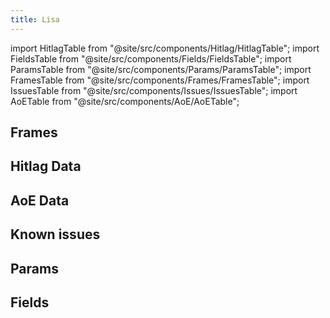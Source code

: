```yaml
---
title: Lisa
---
```


import HitlagTable from "@site/src/components/Hitlag/HitlagTable";
import FieldsTable from "@site/src/components/Fields/FieldsTable";
import ParamsTable from "@site/src/components/Params/ParamsTable";
import FramesTable from "@site/src/components/Frames/FramesTable";
import IssuesTable from "@site/src/components/Issues/IssuesTable";
import AoETable from "@site/src/components/AoE/AoETable";

## Frames

<FramesTable character="lisa" />

## Hitlag Data

<HitlagTable character="lisa" />

## AoE Data

<AoETable character="lisa" />

## Known issues

<IssuesTable character="lisa" />

## Params

<ParamsTable character="lisa" />

## Fields

<FieldsTable character="lisa" />
